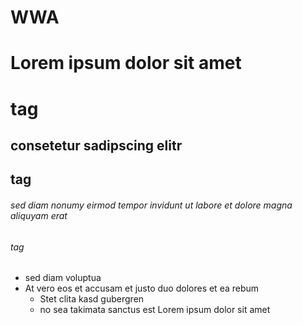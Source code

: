 # WWA
# Lorem ipsum dolor sit amet <h1> tag
## consetetur sadipscing elitr <h2> tag
###### sed diam nonumy eirmod tempor invidunt ut labore et dolore magna aliquyam erat <h6> tag

* sed diam voluptua
* At vero eos et accusam et justo duo dolores et ea rebum
    * Stet clita kasd gubergren
    * no sea takimata sanctus est Lorem ipsum dolor sit amet

